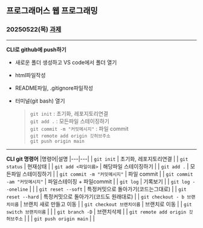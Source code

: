 ## 프로그래머스 웹 프로그래밍
### 20250522(목) [과제](https://github.com/sujin209/programmers)
---
**CLI로 github에 push하기**
- 새로운 폴더 생성하고 VS code에서 폴더 열기
- html파일작성
- README파일, .gitignore파일작성
- 터미널(git bash) 열기

    >`git init` : 초기화, 레포지토리연결     
    > `git add .` : 모든파일 스테이징하기     
    > `git commit -m "커밋메시지"` : 파일 commit     
    > `git remote add origin 깃허브주소`      
    > `git push origin main`     

---
**CLI git 명령어**
|명령어|설명
|---|---|
| `git init` | 초기화, 레포지토리연결 |
| `git status` | 현재상태 |
| `git add <파일이름>` | 해당파일 스테이징하기 |
| `git add .` | 모든파일 스테이징하기 |
| `git commit -m "커밋메시지"` | 파일 commit |
| `git commit -am "커밋메시지"` | 파일스테이징 + 파일commit |
| `git log` | 기록보기 |
| `git log --oneline` |   |
| `git reset --soft` | 특정커밋으로 돌아가기(코드는그대로) |
| `git reset --hard` | 특정커밋으로 돌아가기(코드도 원래대로) |
| `git checkout - b 브랜치이름` | 브랜치 새로 만들고 이동 |
| `git checkout 브랜치이름` | 브랜치로 이동 |
| `git switch 브랜치이름` |   |
| `git branch -D` | 브랜치삭제 |
| `git remote add origin 깃허브주소` |  |
| `git push origin main` |  |


